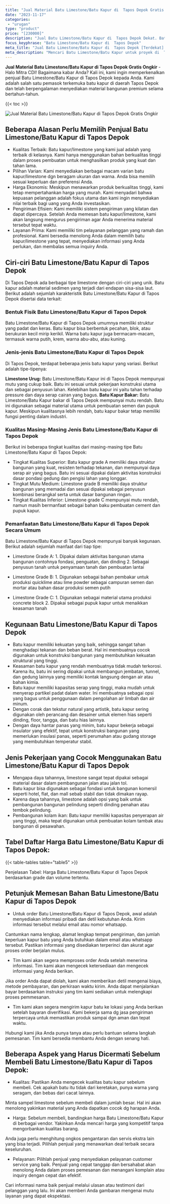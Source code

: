 ```yaml
---
title: "Jual Material Batu Limestone/Batu Kapur di  Tapos Depok Gratis Ongkir"
date: "2023-11-17"
categories:
 - "urugan"
type: "product"
price: "[230000]"
description: "Jual Batu Limestone/Batu Kapur di  Tapos Depok Dekat. Batu Limestone/Batu Kapur ini sering dipakai dalam proyek konstruksi sebagai material dinding yang mewah dan awet. Silakan hubungi kami untuk informasi lebih lanjut."
focus_keyphrase: "Batu Limestone/Batu Kapur di  Tapos Depok"
meta_title: "Jual Batu Limestone/Batu Kapur di  Tapos Depok [Terdekat] - CDI"
meta_description: "Mencari Batu Limestone/Batu Kapur untuk proyek di  Tapos Depok? Kami memiliki Batu Limestone/Batu Kapur berkualitas untuk batu alam. Segera dapatkan penawaran terbaik."
---
```


**Jual Material Batu Limestone/Batu Kapur di  Tapos Depok Gratis Ongkir** - Halo Mitra CDI! Bagaimana kabar Anda? Kali ini, kami ingin memperkenalkan penjual Batu Limestone/Batu Kapur di  Tapos Depok kepada Anda. Kami adalah salah satu pemasok terkemuka batu kapur di daerah  Tapos Depok dan telah berpengalaman menyediakan material bangunan premium selama bertahun-tahun.

{{< toc >}}

![Jual Material Batu Limestone/Batu Kapur di  Tapos Depok Gratis Ongkir](/images/urugan/batu-limestone-04.jpg)

## Beberapa Alasan Perlu Memilih Penjual Batu Limestone/Batu Kapur di  Tapos Depok

*   Kualitas Terbaik: Batu kapur/limestone yang kami jual adalah yang terbaik di kelasnya. Kami hanya menggunakan bahan berkualitas tinggi dalam proses pembuatan untuk menghasilkan produk yang kuat dan tahan lama.
*   Pilihan Varian: Kami menyediakan berbagai macam varian batu kapur/limestone dgn beragam ukuran dan warna. Anda bisa memilih sesuai keperluan dan preferensi Anda.
*   Harga Ekonomis: Meskipun menawarkan produk berkualitas tinggi, kami tetap mempertahankan harga yang murah. Kami menyadari bahwa kepuasan pelanggan adalah fokus utama dan kami ingin menyediakan nilai terbaik bagi uang yang Anda investasikan.
*   Pengiriman Efisien: Kami memiliki sistem pengiriman yang kilatan dan dapat dipercaya. Setelah Anda memesan batu kapur/limestone, kami akan langsung mengurus pengiriman agar Anda menerima material tersebut tepat waktu.
*   Layanan Prima: Kami memiliki tim pelayanan pelanggan yang ramah dan profesional. Kami bersedia menolong Anda dalam memilih batu kapur/limestone yang tepat, menyediakan informasi yang Anda perlukan, dan membalas semua inquiry Anda.

## Ciri-ciri Batu Limestone/Batu Kapur di  Tapos Depok

Di  Tapos Depok ada berbagai tipe limestone dengan ciri-ciri yang unik. Batu kapur adalah material sedimen yang terjadi dari endapan sisa-sisa laut. Berikut adalah sejumlah karakteristik Batu Limestone/Batu Kapur di  Tapos Depok disertai data terkait:

### Bentuk Fisik Batu Limestone/Batu Kapur di  Tapos Depok

Batu Limestone/Batu Kapur di  Tapos Depok umumnya memiliki struktur yang padat dan keras. Batu kapur bisa berbentuk pecahan, blok, atau berukuran kecil mirip kerikil. Warna batu kapur juga bermacam-macam, termasuk warna putih, krem, warna abu-abu, atau kuning.

### Jenis-jenis Batu Limestone/Batu Kapur di  Tapos Depok

Di  Tapos Depok, terdapat beberapa jenis batu kapur yang variasi. Berikut adalah tipe-tipenya:

**Limestone Urug:** Batu Limestone/Batu Kapur ini di  Tapos Depok mempunyai mutu yang cukup baik. Batu ini sesuai untuk pekerjaan konstruksi utama dan sebagai penyusun lahan. Kelebihan batu kapur ini yaitu tahan terhadap pressure dan daya serap cairan yang bagus.
**Batu Kapur Bakar:** Batu Limestone/Batu Kapur bakar di  Tapos Depok mempunyai mutu rendah. Batu ini digunakan sebagai material utama untuk pembuatan semen dan pupuk kapur. Meskipun kualitasnya lebih rendah, batu kapur bakar tetap memiliki fungsi penting dalam industri.

### Kualitas Masing-Masing Jenis Batu Limestone/Batu Kapur di  Tapos Depok

Berikut ini beberapa tingkat kualitas dari masing-masing tipe Batu Limestone/Batu Kapur di  Tapos Depok:

*   Tingkat Kualitas Superior: Batu kapur grade A memiliki daya struktur bangunan yang kuat, resisten terhadap tekanan, dan mempunyai daya serap air yang bagus. Batu ini sesuai dipakai dalam aktivitas konstruksi dasar pondasi gedung dan pengisi lahan yang longgar.
*   Tingkat Mutu Medium: Limestone grade B memiliki daya struktur bangunan yang memadai dan sesuai dipakai sebagai penyusun kombinasi berangkal serta untuk dasar bangunan ringan.
*   Tingkat Kualitas Inferior: Limestone grade C mempunyai mutu rendah, namun masih bermanfaat sebagai bahan baku pembuatan cement dan pupuk kapur.

### Pemanfaatan Batu Limestone/Batu Kapur di  Tapos Depok Secara Umum

Batu Limestone/Batu Kapur di  Tapos Depok mempunyai banyak kegunaan. Berikut adalah sejumlah manfaat dari tiap tipe:

*   Limestone Grade A: 1. Dipakai dalam aktivitas bangunan utama bangunan contohnya fondasi, penguatan, dan dinding 2. Sebagai penyusun tanah untuk penyamaan tanah dan pembuatan lantai

*   Limestone Grade B: 1. Digunakan sebagai bahan pembakar untuk produksi quicklime atau lime powder sebagai campuran semen dan mortar atau bahan dasar produksi semen putih

*   Limestone Grade C: 1. Digunakan sebagai material utama produksi concrete block 2. Dipakai sebagai pupuk kapur untuk menaikkan keasaman tanah

## Kegunaan Batu Limestone/Batu Kapur di  Tapos Depok

*   Batu kapur memiliki kekuatan yang baik, sehingga sangat tahan menghadapi tekanan dan beban berat. Hal ini membuatnya cocok digunakan untuk konstruksi bangunan yang membutuhkan kekuatan struktural yang tinggi.
*   Keasaman batu kapur yang rendah membuatnya tidak mudah terkorosi. Karena itu, batu ini sering dipakai untuk membangun jembatan, tunnel, dan gedung lainnya yang memiliki kontak langsung dengan air atau bahan kimia.
*   Batu kapur memiliki kapasitas serap yang tinggi, maka mudah untuk menyerap partikel padat dalam water. Ini membuatnya sebagai opsi yang bagus untuk penggunaan dalam pengolahan air limbah dan air minum.
*   Dengan corak dan tekstur natural yang artistik, batu kapur sering digunakan oleh perancang dan desainer untuk elemen hias seperti dinding, floor, tangga, dan batu hias lainnya.
*   Dengan daya hantar panas yang minim, batu kapur bekerja sebagai insulator yang efektif, tepat untuk konstruksi bangunan yang memerlukan insulasi panas, seperti perumahan atau gudang storage yang membutuhkan temperatur stabil.

## Jenis Pekerjaan yang Cocok Menggunakan Batu Limestone/Batu Kapur di  Tapos Depok

*   Mengapa daya tahannya, limestone sangat tepat dipakai sebagai material dasar dalam pembangunan jalan atau jalan tol.
*   Batu kapur bisa digunakan sebagai fondasi untuk bangunan komersil seperti hotel, flat, dan mall sebab stabil dan tidak dimakan rayap.
*   Karena daya tahannya, limestone adalah opsi yang baik untuk pembangunan bangunan pelindung seperti dinding penahan atau tembok pelindung.
*   Pembangunan kolam ikan: Batu kapur memiliki kapasitas penyerapan air yang tinggi, maka tepat digunakan untuk pembuatan kolam tambak atau bangunan di pesawahan.

## Tabel Daftar Harga Batu Limestone/Batu Kapur di  Tapos Depok:

{{< table-tables table="table5" >}}

Penjelasan Tabel: Harga Batu Limestone/Batu Kapur di  Tapos Depok berdasarkan grade dan volume tertentu.

## Petunjuk Memesan Bahan Batu Limestone/Batu Kapur di  Tapos Depok

*   Untuk order Batu Limestone/Batu Kapur di  Tapos Depok, awal adalah menyediakan informasi pribadi dan detil kebutuhan Anda. Kirim informasi tersebut melalui email atau nomor whatsapp.

Cantumkan nama lengkap, alamat lengkap tempat pengiriman, dan jumlah keperluan kapur batu yang Anda butuhkan dalam email atau whatsapp tersebut. Pastikan informasi yang disediakan terperinci dan akurat agar proses order berjalan mulus.
*   Tim kami akan segera memproses order Anda setelah menerima informasi. Tim kami akan mengecek ketersediaan dan mengecek informasi yang Anda berikan.

Jika order Anda dapat diolah, kami akan memberikan detil mengenai biaya, metode pembayaran, dan perkiraan waktu kirim. Anda dapat menjalankan bayar berdasarkan instruksi yang tim kami sediakan untuk melengkapi proses pemmesanan.
*   Tim kami akan segera mengirim kapur batu ke lokasi yang Anda berikan setelah bayaran diverifikasi. Kami bekerja sama dg jasa pengiriman terpercaya untuk memastikan produk sampai dgn aman dan tepat waktu.

Hubungi kami jika Anda punya tanya atau perlu bantuan selama langkah pemesanan. Tim kami bersedia membantu Anda dengan senang hati.

## Beberapa Aspek yang Harus Dicermati Sebelum Membeli Batu Limestone/Batu Kapur di  Tapos Depok:

*   Kualitas: Pastikan Anda mengecek kualitas batu kapur sebelum membeli. Cek apakah batu itu tidak dari keretakan, punya warna yang seragam, dan bebas dari cacat lainnya.

Minta sampel limestone sebelum membeli dalam jumlah besar. Hal ini akan menolong yakinkan material yang Anda dapatkan cocok dg harapan Anda.
*   Harga: Sebelum membeli, bandingkan harga Batu Limestone/Batu Kapur di berbagai vendor. Yakinkan Anda mencari harga yang kompetitif tanpa mengorbankan kualitas barang.

Anda juga perlu menghitung ongkos pengantaran dan servis ekstra lain yang bisa terjadi. Pilihlah penjual yang menawarkan deal terbaik secara keseluruhan.
*   Pelayanan: Pilihlah penjual yang menyediakan pelayanan customer service yang baik. Penjual yang cepat tanggap dan bersahabat akan menolong Anda dalam proses pemesanan dan menangani komplain atau inquiry dengan cepat dan efektif.

Cari informasi nama baik penjual melalui ulasan atau testimoni dari pelanggan yang lalu. Ini akan memberi Anda gambaran mengenai mutu layanan yang dapat ekspektasi.